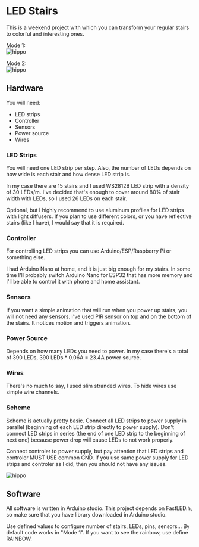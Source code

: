 # LED Stairs
This is a weekend project with which you can transform your regular stairs
to colorful and interesting ones.

Mode 1:<br>
![hippo](https://media3.giphy.com/media/pCiAbg1STxCVZDqOvM/giphy.gif)

Mode 2:<br>
![hippo](https://media2.giphy.com/media/ZirmPwlMluUNjLOXdL/giphy.gif)

## Hardware
You will need:
 * LED strips
 * Controller
 * Sensors
 * Power source
 * Wires

### LED Strips
You will need one LED strip per step. Also, the number of LEDs depends on how
wide is each stair and how dense LED strip is.

In my case there are 15 stairs and I used WS2812B LED strip with a density of
30 LEDs/m. I've decided that's enough to cover around 80% of stair width with
LEDs, so I used 26 LEDs on each stair.

Optional, but I highly recommend to use aluminum profiles for LED strips with
light diffusers. If you plan to use different colors, or you have reflective
stairs (like I have), I would say that it is required.

### Controller
For controlling LED strips you can use Arduino/ESP/Raspberry Pi or something
else.

I had Arduino Nano at home, and it is just big enough for my stairs.
In some time I'll probably switch Arduino Nano for ESP32 that has more memory
and I'll be able to control it with phone and home assistant.

### Sensors
If you want a simple animation that will run when you power up stairs, you will
not need any sensors. I've used PIR sensor on top and on the bottom of the
stairs. It notices motion and triggers animation.

### Power Source
Depends on how many LEDs you need to power. In my case there's a total of 390
LEDs, 390 LEDs * 0.06A = 23.4A power source.

### Wires
There's no much to say, I used slim stranded wires. To hide wires use simple
wire channels.

### Scheme
Scheme is actually pretty basic. Connect all LED strips to power supply in
parallel (beginning of each LED strip directly to power supply).
Don't connect LED strips in series (the end of one LED strip to the beginning of
next one) because power drop will cause LEDs to not work properly.

Connect controler to power supply, but pay attention that LED strips and
controler MUST USE common GND. If you use same power supply for LED strips and
controler as I did, then you should not have any issues.

![hippo](https://i.imgur.com/oSfle5k.png)

## Software
All software is written in Arduino studio.
This project depends on FastLED.h, so make sure that you have library downloaded
in Arduino studio.

Use defined values to configure number of stairs, LEDs, pins, sensors...
By default code works in "Mode 1". If you want to see the rainbow, use define
RAINBOW.
